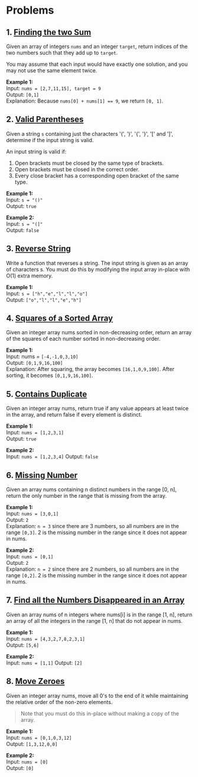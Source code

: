 # Problems

## 1. [Finding the two Sum](https://leetcode.com/problems/two-sum/) 
Given an array of integers `nums` and an integer `target`, return indices of the two numbers such that they add up to `target`.

You may assume that each input would have exactly one solution, and you may not use the same element twice.

**Example 1:**<br>
Input: `nums = [2,7,11,15], target = 9`  
Output: `[0,1]`  
Explanation: Because `nums[0] + nums[1] == 9`, we return `[0, 1]`.


   
 ## 2. [Valid Parentheses](https://leetcode.com/problems/valid-parentheses/)

Given a string `s` containing just the characters '(', ')', '{', '}', '[' and ']', determine if the input string is valid.

An input string is valid if:
1. Open brackets must be closed by the same type of brackets.
2. Open brackets must be closed in the correct order.
3. Every close bracket has a corresponding open bracket of the same type.

**Example 1:**<br>
Input: `s = "()"`  
Output: `true`

**Example 2:**<br>
Input: `s = "(]"`  
Output: `false`

    
## 3. [Reverse String](https://leetcode.com/problems/reverse-string/)

Write a function that reverses a string. The input string is given as an array of characters s.
You must do this by modifying the input array in-place with O(1) extra memory.

**Example 1:**<br>
Input: `s = ["h","e","l","l","o"]`<br>
Output: `["o","l","l","e","h"]`


## 4. [Squares of a Sorted Array](https://leetcode.com/problems/squares-of-a-sorted-array/)

Given an integer array nums sorted in non-decreasing order, return an array of the squares of each number sorted in non-decreasing order.

**Example 1:**<br>
Input: nums = `[-4,-1,0,3,10]`<br>
Output: `[0,1,9,16,100]`<br>
Explanation: After squaring, the array becomes `[16,1,0,9,100]`.
After sorting, it becomes `[0,1,9,16,100]`.


## 5. [Contains Duplicate](https://leetcode.com/problems/contains-duplicate/)

Given an integer array nums, return true if any value appears at least twice in the array, and return false if every element is distinct.

**Example 1:**<br>
Input: `nums = [1,2,3,1]`<br>
Output: `true`<br>

**Example 2:**<br>
Input: `nums = [1,2,3,4]`
Output: `false`


## 6. [Missing Number](https://leetcode.com/problems/missing-number/)

Given an array nums containing n distinct numbers in the range [0, n], return the only number in the range that is missing from the array.

**Example 1:**<br>
Input: `nums = [3,0,1]`<br>
Output: `2`<br>
Explanation: `n = 3` since there are 3 numbers, so all numbers are in the range `[0,3]`. 2 is the missing number in the range since it does not appear in nums.

**Example 2:**<br>
Input: `nums = [0,1]`<br>
Output: `2`<br>
Explanation: `n = 2` since there are 2 numbers, so all numbers are in the range `[0,2]`. 2 is the missing number in the range since it does not appear in nums.



## 7. [Find all the Numbers Disappeared in an Array](https://leetcode.com/problems/find-all-numbers-disappeared-in-an-array/)

Given an array nums of n integers where nums[i] is in the range [1, n], return an array of all the integers in the range [1, n] that do not appear in nums.

**Example 1:**<br>
Input: `nums = [4,3,2,7,8,2,3,1]`<br>
Output: `[5,6]`<br>

**Example 2:**<br>
Input: `nums = [1,1]`
Output: `[2]`



## 8. [Move Zeroes](https://leetcode.com/problems/move-zeroes/)

Given an integer array nums, move all 0's to the end of it while maintaining the relative order of the non-zero elements.
>Note that you must do this in-place without making a copy of the array.

**Example 1:**<br>
Input: `nums = [0,1,0,3,12]`<br>
Output: `[1,3,12,0,0]`

**Example 2:**<br>
Input: `nums = [0]`<br>
Output: `[0]`